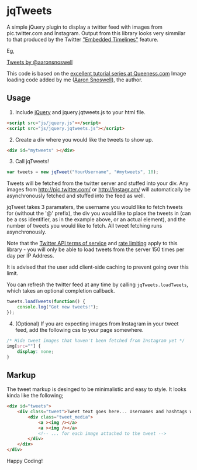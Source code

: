 # jqTweets

A simple jQuery plugin to display a twitter feed with images from
pic.twitter.com and Instagram. Output from this library looks very simmilar to
that produced by the Twitter
["Embedded Timelines"](https://dev.twitter.com/docs/embedded-timelines)
feature.

Eg,

<a class="twitter-timeline" data-dnt=true href="https://twitter.com/aaronsnoswell" data-widget-id="266842420052901888">Tweets by @aaronsnoswell</a>
<script>!function(d,s,id){var js,fjs=d.getElementsByTagName(s)[0];if(!d.getElementById(id)){js=d.createElement(s);js.id=id;js.src="//platform.twitter.com/widgets.js";fjs.parentNode.insertBefore(js,fjs);}}(document,"script","twitter-wjs");</script>

This code is based on the
[excellent tutorial series at Queeness.com](http://www.queness.com/post/8881/create-a-twitter-feed-with-attached-images-from-media-entities)
Image loading code added by me
([Aaron Snoswell](http://twitter.com/aaronsnoswell)), the author.

## Usage

 1. Include [jQuery](http://jquery.com/) and jquery.jqtweets.js to your html file.

```html
<script src="js/jquery.js"></script>
<script src="js/jquery.jqtweets.js"></script>
```

 2. Create a div where you would like the tweets to show up.

```html
<div id="mytweets" ></div>
```

 3. Call jqTweets!

```js
var tweets = new jqTweet("YourUsername", "#mytweets", 10);
```

Tweets will be fetched from the twitter server and stuffed into your div. Any
images from http://pic.twitter.com/ or http://instagr.am/ will automatically
be asynchronously fetched and stuffed into the feed as well.

jqTweet takes 3 paramaters, the username you would like to fetch tweets for
(without the '@' prefix), the div you would like to place the tweets in (can
be a css identifier, as in the example above, or an actual element), and the
number of tweets you would like to fetch. All tweet fetching runs
asynchronously.

Note that the
[Twitter API terms of service](https://dev.twitter.com/terms/api-terms) and
[rate limiting](https://dev.twitter.com/docs/rate-limiting) apply to this
library - you will only be able to load tweets from the server 150 times per
day per IP Address.

It is advised that the user add client-side caching to prevent going over this
limit.

You can refresh the twitter feed at any time by calling
`jqTweets.loadTweets`, which takes an optional completion callback.

```js
tweets.loadTweets(function() {
    console.log("Got new tweets!");
});
```

4. (Optional) If you are expecting images from Instagram in your tweet feed,
add the following css to your page somewhere.

```css
/* Hide tweet images that haven't been fetched from Instagram yet */
img[src=""] {
    display: none;
}
```

## Markup

The tweet markup is desinged to be minimalistic and easy to style. It looks
kinda like the following;

```html
<div id="tweets">
    <div class="tweet">Tweet text goes here... Usernames and hashtags will be automatically linkified
        <div class="tweet_media">
            <a ><img /></a>
            <a ><img /></a>
            <!-- ... for each image attached to the tweet -->
        </div>
    </div>
</div>
```

Happy Coding!


